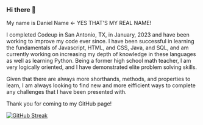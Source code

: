 ### Hi there 👋

<!--
**danielname/danielname** is a ✨ _special_ ✨ repository because its `README.md` (this file) appears on your GitHub profile.

Here are some ideas to get you started:

- 🔭 I’m currently working on ...
- 🌱 I’m currently learning ...
- 👯 I’m looking to collaborate on ...
- 🤔 I’m looking for help with ...
- 💬 Ask me about ...
- 📫 How to reach me: ...
- ⚡ Fun fact: ...
-->

My name is Daniel Name <- YES THAT'S MY REAL NAME!

I completed Codeup in San Antonio, TX, in January, 2023 and have been working to improve my code ever since.
I have been successful in learning the fundamentals of Javascript, HTML, and CSS, Java, and SQL, and am currently working on increasing my depth of knowledge in these languages as well as learning Python. Being a former high school math teacher, I am very logically oriented, and I have demonstrated elite problem solving skills.

Given that there are always more shorthands, methods, and properties to learn, I am always looking to find new and more eifficient ways to complete any challenges that I have been presented with.

Thank you for coming to my GitHub page!


[![GitHub Streak](https://streak-stats.demolab.com/?user=danielname&theme=chartreuse-dark)](https://git.io/streak-stats)
